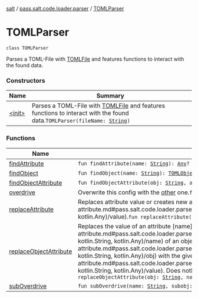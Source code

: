 [salt](../../index.md) / [pass.salt.code.loader.parser](../index.md) / [TOMLParser](./index.md)

# TOMLParser

`class TOMLParser`

Parses a TOML-File with [TOMLFile](../-t-o-m-l-file/index.md) and features functions to
interact with the found data.

### Constructors

| Name | Summary |
|---|---|
| [&lt;init&gt;](-init-.md) | Parses a TOML-File with [TOMLFile](../-t-o-m-l-file/index.md) and features functions to interact with the found data.`TOMLParser(fileName: `[`String`](https://kotlinlang.org/api/latest/jvm/stdlib/kotlin/-string/index.html)`)` |

### Functions

| Name | Summary |
|---|---|
| [findAttribute](find-attribute.md) | `fun findAttribute(name: `[`String`](https://kotlinlang.org/api/latest/jvm/stdlib/kotlin/-string/index.html)`): `[`Any`](https://kotlinlang.org/api/latest/jvm/stdlib/kotlin/-any/index.html)`?` |
| [findObject](find-object.md) | `fun findObject(name: `[`String`](https://kotlinlang.org/api/latest/jvm/stdlib/kotlin/-string/index.html)`): `[`TOMLObject`](../-t-o-m-l-object/index.md)`?` |
| [findObjectAttribute](find-object-attribute.md) | `fun findObjectAttribute(obj: `[`String`](https://kotlinlang.org/api/latest/jvm/stdlib/kotlin/-string/index.html)`, attr: `[`String`](https://kotlinlang.org/api/latest/jvm/stdlib/kotlin/-string/index.html)`): `[`Any`](https://kotlinlang.org/api/latest/jvm/stdlib/kotlin/-any/index.html)`?` |
| [overdrive](overdrive.md) | Overwrite this config with the [other](overdrive.md#pass.salt.code.loader.parser.TOMLParser$overdrive(pass.salt.code.loader.parser.TOMLParser)/other) one.`fun overdrive(other: `[`TOMLParser`](./index.md)`): `[`Unit`](https://kotlinlang.org/api/latest/jvm/stdlib/kotlin/-unit/index.html) |
| [replaceAttribute](replace-attribute.md) | Replaces attribute value or creates new attribute with the given [value](replace-attribute.md#pass.salt.code.loader.parser.TOMLParser$replaceAttribute(kotlin.String, kotlin.Any)/value).`fun replaceAttribute(name: `[`String`](https://kotlinlang.org/api/latest/jvm/stdlib/kotlin/-string/index.html)`, value: `[`Any`](https://kotlinlang.org/api/latest/jvm/stdlib/kotlin/-any/index.html)`): `[`Unit`](https://kotlinlang.org/api/latest/jvm/stdlib/kotlin/-unit/index.html) |
| [replaceObjectAttribute](replace-object-attribute.md) | Replaces the value of an attribute [name](replace-object-attribute.md#pass.salt.code.loader.parser.TOMLParser$replaceObjectAttribute(kotlin.String, kotlin.String, kotlin.Any)/name) of an object [obj](replace-object-attribute.md#pass.salt.code.loader.parser.TOMLParser$replaceObjectAttribute(kotlin.String, kotlin.String, kotlin.Any)/obj) with the given [value](replace-object-attribute.md#pass.salt.code.loader.parser.TOMLParser$replaceObjectAttribute(kotlin.String, kotlin.String, kotlin.Any)/value). Does nothing when the object is not found.`fun replaceObjectAttribute(obj: `[`String`](https://kotlinlang.org/api/latest/jvm/stdlib/kotlin/-string/index.html)`, name: `[`String`](https://kotlinlang.org/api/latest/jvm/stdlib/kotlin/-string/index.html)`, value: `[`Any`](https://kotlinlang.org/api/latest/jvm/stdlib/kotlin/-any/index.html)`): `[`Unit`](https://kotlinlang.org/api/latest/jvm/stdlib/kotlin/-unit/index.html) |
| [subOverdrive](sub-overdrive.md) | `fun subOverdrive(name: `[`String`](https://kotlinlang.org/api/latest/jvm/stdlib/kotlin/-string/index.html)`, subobj: `[`HashMap`](https://kotlinlang.org/api/latest/jvm/stdlib/kotlin.collections/-hash-map/index.html)`<`[`String`](https://kotlinlang.org/api/latest/jvm/stdlib/kotlin/-string/index.html)`, `[`TOMLObject`](../-t-o-m-l-object/index.md)`>): `[`Unit`](https://kotlinlang.org/api/latest/jvm/stdlib/kotlin/-unit/index.html) |
